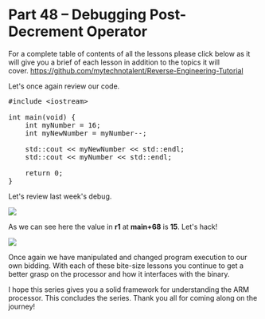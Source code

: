 # Part 48 – Debugging Post-Decrement Operator

For a complete table of contents of all the lessons please click below as it will give you a brief of each lesson in addition to the topics it will cover.&nbsp;https://github.com/mytechnotalent/Reverse-Engineering-Tutorial

Let's once again review our code.

<pre spellcheck="false">#include &lt;iostream&gt;

int main(void) {
&nbsp;&nbsp; &nbsp;int myNumber = 16;
&nbsp;&nbsp; &nbsp;int myNewNumber = myNumber--;

&nbsp;&nbsp; &nbsp;std::cout &lt;&lt; myNewNumber &lt;&lt; std::endl;
    std::cout &lt;&lt; myNumber &lt;&lt; std::endl;

&nbsp;&nbsp; &nbsp;return 0;
}
</pre>

Let's review last week's debug.

<div class="slate-resizable-image-embed slate-image-embed__resize-full-width"><img src="https://media-exp1.licdn.com/dms/image/C4E12AQFp2Mxp62mXrQ/article-inline_image-shrink_1000_1488/0/1532690049930?e=1614211200&amp;v=beta&amp;t=3xBB4cevl7ZNN7dTopkNoNkkSog6H2HJ2hMfeOGmvqk"/></div>

As we can see here the value in __r1__ at __main+68__ is __15__. Let's hack!

<div class="slate-resizable-image-embed slate-image-embed__resize-full-width"><img src="https://media-exp1.licdn.com/dms/image/C4E12AQGC6C5RsOJnLA/article-inline_image-shrink_1000_1488/0/1532690140517?e=1614211200&amp;v=beta&amp;t=VDasHoj8d-Rx6AND9IPFmspdHejexLq5nRMWE3RSe-w"/></div>

Once again we have manipulated and changed program execution to our own bidding. With each of these bite-size lessons you continue to get a better grasp on the processor and how it interfaces with the binary.

I hope this series gives you a solid framework for understanding the ARM processor. This concludes the series. Thank you all for coming along on the journey!